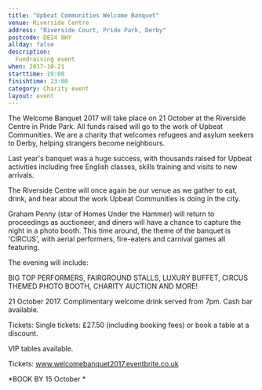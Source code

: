 ```yaml
---
title: "Upbeat Communities Welcome Banquet"
venue: Riverside Centre
address: "Riverside Court, Pride Park, Derby"
postcode: DE24 8HY
allday: false
description: 
  Fundraising event
when: 2017-10-21
starttime: 19:00
finishtime: 23:00
category: Charity event
layout: event
---
```


The Welcome Banquet 2017 will take place on 21 October at the Riverside Centre in Pride Park. All funds raised will go to the work of Upbeat Communities. We are a charity that welcomes refugees and asylum seekers to Derby, helping strangers become neighbours.

Last year's banquet was a huge success, with thousands raised for Upbeat activities including free English classes, skills training and visits to new arrivals.

The Riverside Centre will once again be our venue as we gather to eat, drink, and hear about the work Upbeat Communities is doing in the city.

Graham Penny (star of Homes Under the Hammer) will return to proceedings as auctioneer, and diners will have a chance to capture the night in a photo booth. This time around, the theme of the banquet is 'CIRCUS', with aerial performers, fire-eaters and carnival games all featuring.

The evening will include:

BIG TOP PERFORMERS, FAIRGROUND STALLS, LUXURY BUFFET, CIRCUS THEMED PHOTO BOOTH, CHARITY AUCTION AND MORE!

21 October 2017. Complimentary welcome drink served from 7pm. Cash bar available.

Tickets: Single tickets: £27.50 (including booking fees) or book a table at a discount.

VIP tables available.

Tickets: <a href="www.welcomebanquet2017.eventbrite.co.uk" target="_blank">www.welcomebanquet2017.eventbrite.co.uk</a>

*BOOK BY 15 October *
